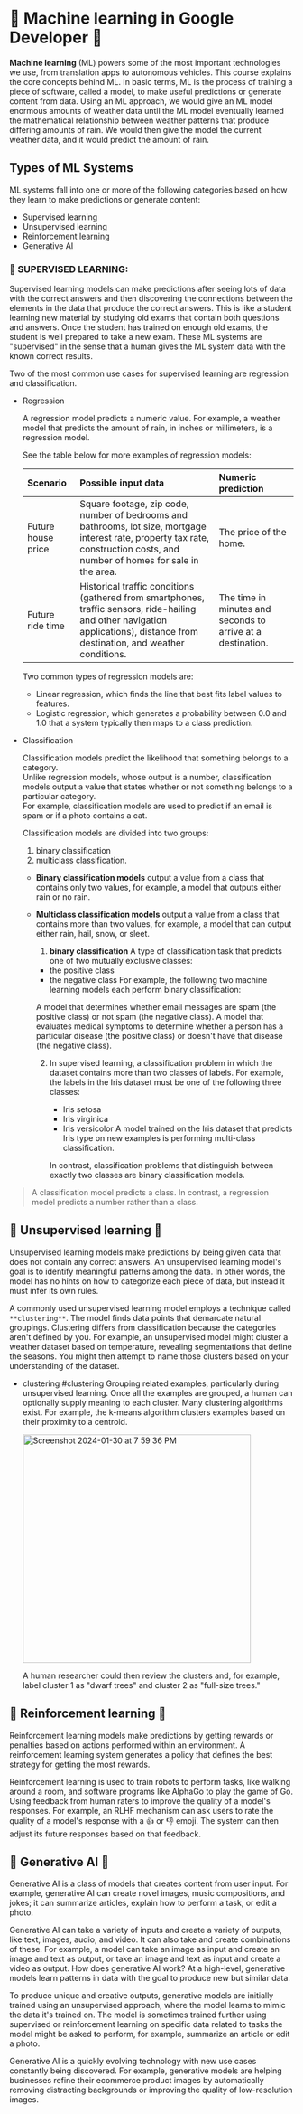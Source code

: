 <h1> 🌟 Machine learning in Google Developer 🌟 </h1>

**Machine learning** (ML) powers some of the most important technologies we use, from translation apps to autonomous vehicles. This course explains the core concepts behind ML.
In basic terms, ML is the process of training a piece of software, called a model, to make useful predictions or generate content from data.
Using an ML approach, we would give an ML model enormous amounts of weather data until the ML model eventually learned the mathematical relationship between weather patterns that produce differing amounts of rain.
We would then give the model the current weather data, and it would predict the amount of rain.

## Types of ML Systems
ML systems fall into one or more of the following categories based on how they learn to make predictions or generate content:

* Supervised learning
* Unsupervised learning
* Reinforcement learning
* Generative AI

### 🌟 SUPERVISED LEARNING:
Supervised learning models can make predictions after seeing lots of data with the correct answers and then discovering the connections between the elements in the data that produce the correct answers.
This is like a student learning new material by studying old exams that contain both questions and answers.
Once the student has trained on enough old exams, the student is well prepared to take a new exam.
These ML systems are "supervised" in the sense that a human gives the ML system data with the known correct results.

Two of the most common use cases for supervised learning are regression and classification.

* Regression
  
  A regression model predicts a numeric value. For example, a weather model that predicts the amount of rain, in inches or millimeters, is a regression model.

  See the table below for more examples of regression models:
  
  | Scenario | 	Possible input data	| Numeric prediction |
  | :-- | :--- | :--- | 
  |Future house price|	Square footage, zip code, number of bedrooms and bathrooms, lot size, mortgage interest rate, property tax rate, construction costs, and number of homes for sale in the area.|	The price of the home.|
  |Future ride time |	Historical traffic conditions (gathered from smartphones, traffic sensors, ride-hailing and other navigation applications), distance from destination, and weather conditions. |	The time in minutes and seconds to arrive at a destination.|

  Two common types of regression models are:

  - Linear regression, which finds the line that best fits label values to features.  
  - Logistic regression, which generates a probability between 0.0 and 1.0 that a system typically then maps to a class prediction.  
  
* Classification

  Classification models predict the likelihood that something belongs to a category.  
  Unlike regression models, whose output is a number, classification models output a value that states whether or not something belongs to a particular category.  
  For example, classification models are used to predict if an email is spam or if a photo contains a cat.

  Classification models are divided into two groups:
  1. binary classification
  2. multiclass classification.
  
  - **Binary classification models** output a value from a class that contains only two values, for example, a model that outputs either rain or no rain.</br>
  - **Multiclass classification models** output a value from a class that contains more than two values, for example, a model that can output either rain, hail, snow, or sleet.

    1. **binary classification**
    A type of classification task that predicts one of two mutually exclusive classes:

    - the positive class
    - the negative class
    For example, the following two machine learning models each perform binary classification:

    A model that determines whether email messages are spam (the positive class) or not spam (the negative class).
    A model that evaluates medical symptoms to determine whether a person has a particular disease (the positive class) or doesn't have that disease (the negative class).

    2. In supervised learning,
        a classification problem in which the dataset contains more than two classes of labels.
        For example, the labels in the Iris dataset must be one of the following three classes:

        * Iris setosa
        * Iris virginica
        * Iris versicolor
        A model trained on the Iris dataset that predicts Iris type on new examples is performing multi-class classification.

        In contrast, classification problems that distinguish between exactly two classes are binary classification models.
       
> A classification model predicts a class. In contrast, a regression model predicts a number rather than a class.

## 🌟 Unsupervised learning 🌟
Unsupervised learning models make predictions by being given data that does not contain any correct answers.
An unsupervised learning model's goal is to identify meaningful patterns among the data. In other words, the model has no hints on how to categorize each piece of data, but instead it must infer its own rules.

A commonly used unsupervised learning model employs a technique called `**clustering**`. The model finds data points that demarcate natural groupings.
Clustering differs from classification because the categories aren't defined by you. For example, an unsupervised model might cluster a weather dataset based on temperature, revealing segmentations that define the seasons. You might then attempt to name those clusters based on your understanding of the dataset.

* clustering
  #clustering
  Grouping related examples, particularly during unsupervised learning. Once all the examples are grouped, a human can optionally supply meaning to each cluster.
  Many clustering algorithms exist. For example, the k-means algorithm clusters examples based on their proximity to a centroid.

  <img width="404" alt="Screenshot 2024-01-30 at 7 59 36 PM" src="https://github.com/Riyavarshini/Self-learning-notes/assets/117080445/c1748665-585d-41e3-827e-9cdff3ab61ab">

  A human researcher could then review the clusters and, for example, label cluster 1 as "dwarf trees" and cluster 2 as "full-size trees."

## 🌟 Reinforcement learning 🌟
Reinforcement learning models make predictions by getting rewards or penalties based on actions performed within an environment. A reinforcement learning system generates a policy that defines the best strategy for getting the most rewards.

Reinforcement learning is used to train robots to perform tasks, like walking around a room, and software programs like AlphaGo to play the game of Go.
Using feedback from human raters to improve the quality of a model's responses. For example, an RLHF mechanism can ask users to rate the quality of a model's response with a 👍 or 👎 emoji. The system can then adjust its future responses based on that feedback.

## 🌟 Generative AI 🌟
Generative AI is a class of models that creates content from user input. For example, generative AI can create novel images, music compositions, and jokes; it can summarize articles, explain how to perform a task, or edit a photo.

Generative AI can take a variety of inputs and create a variety of outputs, like text, images, audio, and video. It can also take and create combinations of these. For example, a model can take an image as input and create an image and text as output, or take an image and text as input and create a video as output.
How does generative AI work? At a high-level, generative models learn patterns in data with the goal to produce new but similar data.

To produce unique and creative outputs, generative models are initially trained using an unsupervised approach, where the model learns to mimic the data it's trained on. The model is sometimes trained further using supervised or reinforcement learning on specific data related to tasks the model might be asked to perform, for example, summarize an article or edit a photo.

Generative AI is a quickly evolving technology with new use cases constantly being discovered. For example, generative models are helping businesses refine their ecommerce product images by automatically removing distracting backgrounds or improving the quality of low-resolution images.
